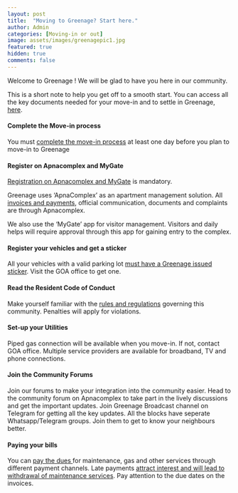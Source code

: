 ```yaml
---
layout: post
title:  "Moving to Greenage? Start here."
author: Admin
categories: [Moving-in or out]
image: assets/images/greenagepic1.jpg
featured: true
hidden: true
comments: false
---
```


<p>Welcome to Greenage ! We will be glad to have you here in our community.</p>

<p>This is a short note to help you get off to a smooth start. You can access all the key documents needed for your move-in and to settle in Greenage, <a target="_blank" href="https://bit.ly/greenage-info">here</a>.</p>

#### Complete the Move-in process
You must <a href="{{ site.baseurl }}/movein/"> complete the move-in process</a> at least one day before you plan to move-in to Greenage

#### Register on Apnacomplex and MyGate
<a href="{{ site.baseurl }}/registration/">Registration on Apnacomplex and MyGate</a> is mandatory. 

Greenage uses ‘ApnaComplex’ as an apartment management solution. All <a href="{{ site.baseurl }}/dues/">invoices and payments</a>, official communication, documents and complaints are through Apnacomplex.  

We also use the ‘MyGate’ app for visitor management. Visitors and daily helps will require approval through this app for gaining entry to the complex. 

#### Register your vehicles and get a sticker
All your vehicles with a valid parking lot <a href="{{ site.baseurl }}/stickers/"> must have a Greenage issued sticker</a>. Visit the GOA office to get one. 

#### Read the Resident  Code of Conduct
Make yourself familiar with the <a href="{{ site.baseurl }}/coc/">rules and regulations</a> governing this community. Penalties will apply for violations. 

#### Set-up your Utilities
Piped gas connection will be available when you move-in. If not, contact GOA office. Multiple service providers are available for broadband, TV and phone connections. 

#### Join the Community Forums
Join our forums to make your integration into the community easier. Head to the community forum on Apnacomplex to take part in the lively discussions and get the important updates. Join Greenage Broadcast channel on Telegram for getting all the key updates. All the blocks have seperate Whatsapp/Telegram groups. Join them to get to know your neighbours better.

#### Paying your bills
You can <a href="{{ site.baseurl }}/dues/"> pay the dues </a> for maintenance, gas and other services through different payment channels. Late payments <a target="_blank" href="https://drive.google.com/file/d/1ao0VQjafsTa7Ckv9gibEmt5gfRe0vBlN/view?usp=sharing">attract interest and will lead to withdrawal of maintenance services</a>. Pay attention to the due dates on the invoices.
